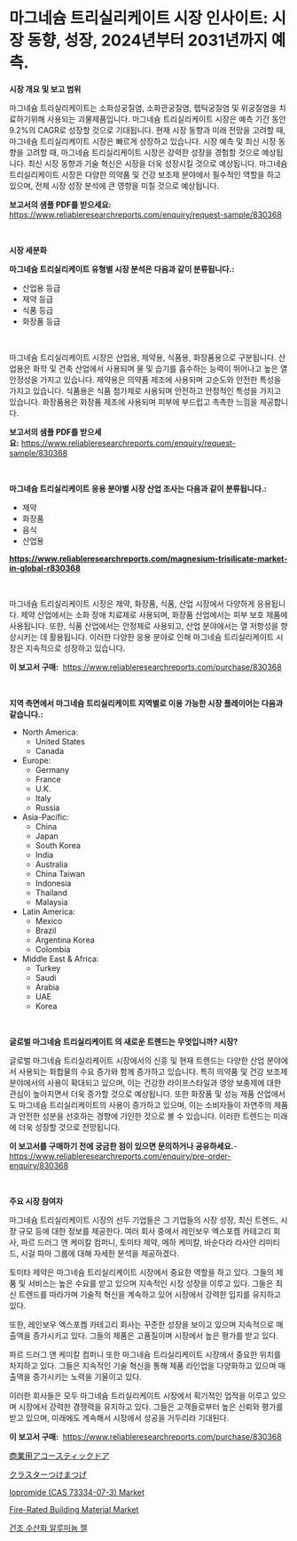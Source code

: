 <p><h1>마그네슘 트리실리케이트 시장 인사이트: 시장 동향, 성장, 2024년부터 2031년까지 예측.</h1></p><p><strong>시장 개요 및 보고 범위</strong></p>
<p><p>마그네슘 트리실리케이트는 소화성궁질염, 소화관궁질염, 펩틱궁질염 및 위궁질염을 치료하기위해 사용되는 괴물제품입니다. 마그네슘 트리실리케이트 시장은 예측 기간 동안 9.2%의 CAGR로 성장할 것으로 기대됩니다. 현재 시장 동향과 미래 전망을 고려할 때, 마그네슘 트리실리케이트 시장은 빠르게 성장하고 있습니다. 시장 예측 및 최신 시장 동향을 고려할 때, 마그네슘 트리실리케이트 시장은 강력한 성장을 경험할 것으로 예상됩니다. 최신 시장 동향과 기술 혁신은 시장을 더욱 성장시킬 것으로 예상됩니다. 마그네슘 트리실리케이트 시장은 다양한 의약품 및 건강 보조제 분야에서 필수적인 역할을 하고 있으며, 전체 시장 성장 분석에 큰 영향을 미칠 것으로 예상됩니다.</p></p>
<p><strong>보고서의 샘플 PDF를 받으세요:</strong> <a href="https://www.reliableresearchreports.com/enquiry/request-sample/830368">https://www.reliableresearchreports.com/enquiry/request-sample/830368</a></p>
<p>&nbsp;</p>
<p><strong>시장 세분화</strong></p>
<p><strong>마그네슘 트리실리케이트 유형별 시장 분석은 다음과 같이 분류됩니다.:</strong></p>
<p><ul><li>산업용 등급</li><li>제약 등급</li><li>식품 등급</li><li>화장품 등급</li></ul></p>
<p>&nbsp;</p>
<p><p>마그네슘 트리실리케이트 시장은 산업용, 제약용, 식품용, 화장품용으로 구분됩니다. 산업용은 화학 및 건축 산업에서 사용되며 물 및 습기를 흡수하는 능력이 뛰어나고 높은 열안정성을 가지고 있습니다. 제약용은 의약품 제조에 사용되며 고순도와 안전한 특성을 가지고 있습니다. 식품용은 식품 첨가제로 사용되며 안전하고 안정적인 특성을 가지고 있습니다. 화장품용은 화장품 제조에 사용되며 피부에 부드럽고 촉촉한 느낌을 제공합니다.</p></p>
<p><strong>보고서의 샘플 PDF를 받으세요:</strong>&nbsp;<a href="https://www.reliableresearchreports.com/enquiry/request-sample/830368">https://www.reliableresearchreports.com/enquiry/request-sample/830368</a></p>
<p>&nbsp;</p>
<p><strong> 마그네슘 트리실리케이트 응용 분야별 시장 산업 조사는 다음과 같이 분류됩니다.:</strong></p>
<p><ul><li>제약</li><li>화장품</li><li>음식</li><li>산업용</li></ul></p>
<p><strong><a href="https://www.reliableresearchreports.com/magnesium-trisilicate-market-in-global-r830368">https://www.reliableresearchreports.com/magnesium-trisilicate-market-in-global-r830368</a></strong></p>
<p>&nbsp;</p>
<p><p>마그네슘 트리실리케이트 시장은 제약, 화장품, 식품, 산업 시장에서 다양하게 응용됩니다. 제약 산업에서는 소화 장애 치료제로 사용되며, 화장품 산업에서는 피부 보호 제품에 사용됩니다. 또한, 식품 산업에서는 안정제로 사용되고, 산업 분야에서는 열 저항성을 향상시키는 데 활용됩니다. 이러한 다양한 응용 분야로 인해 마그네슘 트리실리케이트 시장은 지속적으로 성장하고 있습니다.</p></p>
<p><strong>이 보고서 구매:</strong>&nbsp; <a href="https://www.reliableresearchreports.com/purchase/830368">https://www.reliableresearchreports.com/purchase/830368</a></p>
<p>&nbsp;</p>
<p><strong>지역 측면에서 마그네슘 트리실리케이트 지역별로 이용 가능한 시장 플레이어는 다음과 같습니다.:</strong></p>
<p><ul>
    <li>
        North America:
        <ul>
            <li>United States</li>
            <li>Canada</li>
        </ul>
    </li>
    <li>
        Europe:
        <ul>
            <li>Germany</li>
            <li>France</li>
            <li>U.K.</li>
            <li>Italy</li>
            <li>Russia</li>
        </ul>
    </li>
    <li>
        Asia-Pacific:
        <ul>
            <li>China</li>
            <li>Japan</li>
            <li>South Korea</li>
            <li>India</li>
            <li>Australia</li>
            <li>China Taiwan</li>
            <li>Indonesia</li>
            <li>Thailand</li>
            <li>Malaysia</li>
        </ul>
    </li>
    <li>
        Latin America:
        <ul>
            <li>Mexico</li>
            <li>Brazil</li>
            <li>Argentina Korea</li>
            <li>Colombia</li>
        </ul>
    </li>
    <li>
        Middle East & Africa:
        <ul>
            <li>Turkey</li>
            <li>Saudi</li>
            <li>Arabia</li>
            <li>UAE</li>
            <li>Korea</li>
        </ul>
    </li>
    </ul></p>
<p>&nbsp;</p>
<p><strong>글로벌 마그네슘 트리실리케이트 의 새로운 트렌드는 무엇입니까? 시장?</strong></p>
<p><p>글로벌 마그네슘 트리실리케이트 시장에서의 신흥 및 현재 트렌드는 다양한 산업 분야에서 사용되는 화합물의 수요 증가와 함께 증가하고 있습니다. 특히 의약품 및 건강 보조제 분야에서의 사용이 확대되고 있으며, 이는 건강한 라이프스타일과 영양 보충제에 대한 관심이 높아지면서 더욱 증가할 것으로 예상됩니다. 또한 화장품 및 성능 제품 산업에서도 마그네슘 트리실리케이트의 사용이 증가하고 있으며, 이는 소비자들이 자연주의 제품과 안전한 성분을 선호하는 경향에 기인한 것으로 볼 수 있습니다. 이러한 트렌드는 미래에 더욱 성장할 것으로 전망됩니다.</p></p>
<p><strong>이 보고서를 구매하기 전에 궁금한 점이 있으면 문의하거나 공유하세요.</strong>- <a href="https://www.reliableresearchreports.com/enquiry/pre-order-enquiry/830368">https://www.reliableresearchreports.com/enquiry/pre-order-enquiry/830368</a></p>
<p>&nbsp;</p>
<p><strong>주요 시장 참여자</strong></p>
<p><p>마그네슘 트리실리케이트 시장의 선두 기업들은 그 기업들의 시장 성장, 최신 트렌드, 시장 규모 등에 대한 정보를 제공한다. 여러 회사 중에서 레인보우 엑스포켐 카테고리 회사, 파르 드러그 앤 케미칼 컴퍼니, 토미타 제약, 메하 케미칼, 바순다라 라사얀 리미티드, 시걸 파마 그룹에 대해 자세한 분석을 제공하겠다.</p><p>토미타 제약은 마그네슘 트리실리케이트 시장에서 중요한 역할을 하고 있다. 그들의 제품 및 서비스는 높은 수요를 받고 있으며 지속적인 시장 성장을 이루고 있다. 그들은 최신 트렌드를 따라가며 기술적 혁신을 계속하고 있어 시장에서 강력한 입지를 유지하고 있다.</p><p>또한, 레인보우 엑스포켐 카테고리 회사는 꾸준한 성장을 보이고 있으며 지속적으로 매출액을 증가시키고 있다. 그들의 제품은 고품질이며 시장에서 높은 평가를 받고 있다.</p><p>파르 드러그 앤 케미칼 컴퍼니 또한 마그네슘 트리실리케이트 시장에서 중요한 위치를 차지하고 있다. 그들은 지속적인 기술 혁신을 통해 제품 라인업을 다양화하고 있으며 매출액을 증가시키는 노력을 기울이고 있다.</p><p>이러한 회사들은 모두 마그네슘 트리실리케이트 시장에서 획기적인 업적을 이루고 있으며 시장에서 강력한 경쟁력을 유지하고 있다. 그들은 고객들로부터 높은 신뢰와 평가를 받고 있으며, 미래에도 계속해서 시장에서 성공을 거두리라 기대된다.</p></p>
<p><strong>이 보고서 구매:</strong>&nbsp;&nbsp;<a href="https://www.reliableresearchreports.com/purchase/830368">https://www.reliableresearchreports.com/purchase/830368</a></p>
<p><p><a href="https://github.com/schmahlson/Market-Research-Report-List-1/blob/main/179466225934.md">商業用アコースティックドア</a></p><p><a href="https://github.com/zjkmgcs938405/Market-Research-Report-List-1/blob/main/642655625931.md">クラスターつけまつげ</a></p><p><a href="https://www.linkedin.com/pulse/iopromide-cas-73334-07-3-market-insights-players-forecast-gl7mc?trackingId=PGqN1kfDLe0tEx9EGQJpEg%3D%3D">Iopromide (CAS 73334-07-3) Market</a></p><p><a href="https://www.linkedin.com/pulse/fire-rated-building-material-market-offers-provide-insightful-0z5ic?trackingId=LL67FVmsdjlAIeNsv%2BdbXA%3D%3D">Fire-Rated Building Material Market</a></p><p><a href="https://github.com/darrellockm3ytan895656/Market-Research-Report-List-1/blob/main/789327824177.md">건조 수산화 알루미늄 젤</a></p></p>